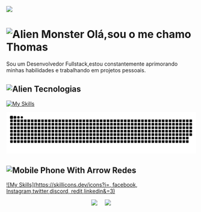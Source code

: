 [<img src="https://media.giphy.com/media/JqmupuTVZYaQX5s094/giphy.gif" width="800" />](https://media.giphy.com/media/JqmupuTVZYaQX5s094/giphy.gif)


# <img src="https://raw.githubusercontent.com/Tarikul-Islam-Anik/Animated-Fluent-Emojis/master/Emojis/Smilies/Alien%20Monster.png" alt="Alien Monster" width="50" height="50" />  Olá,sou o me chamo Thomas 

Sou um Desenvolvedor Fullstack,estou constantemente aprimorando minhas habilidades e trabalhando em projetos pessoais.

## <img src="https://raw.githubusercontent.com/Tarikul-Islam-Anik/Telegram-Animated-Emojis/main/Smileys/Alien.webp" alt="Alien" width="50" height="50" />  Tecnologias
[![My Skills](https://skillicons.dev/icons?i=,js,nodejs,py,react,vue,html,flask,django,ts,Django,npm,selenium,sass&=3)](https://skillicons.dev)



<picture>
    <source media="(prefers-color-scheme: dark)" srcset="https://raw.githubusercontent.com/platane/platane/output/github-contribution-grid-snake-dark.svg">
    <source media="(prefers-color-scheme: light)" srcset="https://raw.githubusercontent.com/platane/platane/output/github-contribution-grid-snake.svg">
    <img alt="github contribution grid snake animation" src="https://raw.githubusercontent.com/platane/platane/output/github-contribution-grid-snake.svg">
  </picture>

## <img src="https://raw.githubusercontent.com/Tarikul-Islam-Anik/Telegram-Animated-Emojis/main/Objects/Mobile%20Phone%20With%20Arrow.webp" alt="Mobile Phone With Arrow" width="50" height="50" /> Redes 

[![My Skills](https://skillicons.dev/icons?i=, facebook, Instagram,twitter,discord, redit,linkedin&=3)](https://skillicons.dev)
  
<div align="justify">
    <div style="display: flex; justify-content: center; align-items: center;">
        <a href="https://github.com/thmedu">
            <img height="200" style="margin-right: 20px;" src="https://github-readme-stats.vercel.app/api?username=thmedu&theme=chartreuse-dark&show_icons=true&include_all_commits=true&count_private=true&show_owner=git" />
        </a>
        <a href="https://github.com/thmedu">
            <img height="200" src="https://github-readme-stats.vercel.app/api/top-langs/?username=thmedu&layout=compact&langs_count=8&theme=chartreuse-dark" />
        </a>
    </div>
</div>
